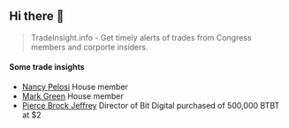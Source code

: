 ## Hi there 👋

<!--

**Here are some ideas to get you started:**

🙋‍♀️ A short introduction - what is your organization all about?
🌈 Contribution guidelines - how can the community get involved?
👩‍💻 Useful resources - where can the community find your docs? Is there anything else the community should know?
🍿 Fun facts - what does your team eat for breakfast?
🧙 Remember, you can do mighty things with the power of [Markdown](https://docs.github.com/github/writing-on-github/getting-started-with-writing-and-formatting-on-github/basic-writing-and-formatting-syntax)
-->

> TradeInsight.info - Get timely alerts of trades from Congress members and corporte insiders.

#### Some trade insights

- [Nancy Pelosi](https://tradeinsight.info/trader/congress/1d0c4282-521f-5169-860c-1a56d47937cd) House member
- [Mark Green](https://tradeinsight.info/trader/congress/c63fd4ab-a041-5c7f-8806-6d0e849bc94d) House member
- [Pierce Brock Jeffrey](https://tradeinsight.info/trade/insider) Director of Bit Digital purchased of 500,000 BTBT at $2
